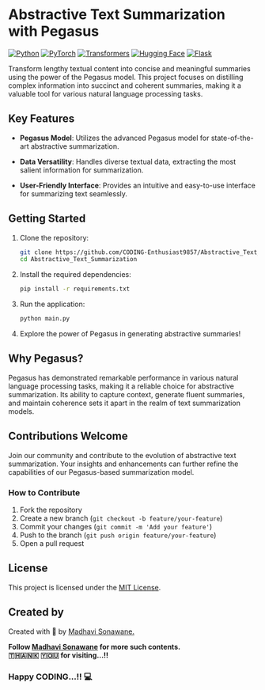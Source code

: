 # Abstractive Text Summarization with Pegasus

[![Python](https://img.shields.io/badge/Python-3.8%2B-blue)](https://www.python.org/)
[![PyTorch](https://img.shields.io/badge/PyTorch-1.9.1-orange)](https://pytorch.org/)
[![Transformers](https://img.shields.io/badge/Transformers-4.11.3-brightgreen)](https://github.com/huggingface/transformers)
[![Hugging Face](https://img.shields.io/badge/Hugging%20Face-transformers-blue)](https://huggingface.co/)
[![Flask](https://img.shields.io/badge/Flask-2.0.1-blueviolet)](https://flask.palletsprojects.com/)

Transform lengthy textual content into concise and meaningful summaries using the power of the Pegasus model. This project focuses on distilling complex information into succinct and coherent summaries, making it a valuable tool for various natural language processing tasks.

## Key Features

- **Pegasus Model**: Utilizes the advanced Pegasus model for state-of-the-art abstractive summarization.
  
- **Data Versatility**: Handles diverse textual data, extracting the most salient information for summarization.

- **User-Friendly Interface**: Provides an intuitive and easy-to-use interface for summarizing text seamlessly.

## Getting Started

1. Clone the repository:

    ```bash
    git clone https://github.com/CODING-Enthusiast9857/Abstractive_Text_Summarization.git
    cd Abstractive_Text_Summarization
    ```

2. Install the required dependencies:

    ```bash
    pip install -r requirements.txt
    ```

3. Run the application:

    ```bash
    python main.py
    ```

4. Explore the power of Pegasus in generating abstractive summaries!

## Why Pegasus?

Pegasus has demonstrated remarkable performance in various natural language processing tasks, making it a reliable choice for abstractive summarization. Its ability to capture context, generate fluent summaries, and maintain coherence sets it apart in the realm of text summarization models.

## Contributions Welcome

Join our community and contribute to the evolution of abstractive text summarization. Your insights and enhancements can further refine the capabilities of our Pegasus-based summarization model.

### How to Contribute

1. Fork the repository
2. Create a new branch (`git checkout -b feature/your-feature`)
3. Commit your changes (`git commit -m 'Add your feature'`)
4. Push to the branch (`git push origin feature/your-feature`)
5. Open a pull request

## License

This project is licensed under the [MIT License](LICENSE).

## Created by
Created with &#129293; by <a href="https://github.com/CODING-Enthusiast9857" target="_blank">Madhavi Sonawane.</a>

<b>Follow <a href="https://github.com/CODING-Enthusiast9857" target="_blank">Madhavi Sonawane</a> for more such contents. 
<br> 🇹​​​​​🇭​​​​​🇦​​​​​🇳​​​​​🇰​​​​​ 🇾​​​​​🇴​​​​​🇺​​​​​ for visiting...!!</b> 
<br>

### Happy CODING...!! 💻

